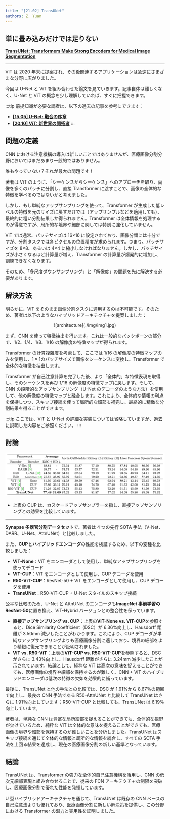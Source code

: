 ```yaml
---
title: "[21.02] TransUNet"
authors: Z. Yuan
---
```


## 単に畳み込みだけでは足りない

[**TransUNet: Transformers Make Strong Encoders for Medical Image Segmentation**](https://arxiv.org/abs/2102.04306)

---

ViT は 2020 年末に提案され、その後関連するアプリケーションは急速にさまざまな分野に広がりました。

今回は U-Net と ViT を組み合わせた論文を見ていきます。記事自体は難しくなく、U-Net と ViT の概念を少し理解していれば、すぐに把握できます。

:::tip
前提知識が必要な読者は、以下の過去の記事を参考にできます：

- [**[15.05] U-Net: 融合の序章**](../1505-unet/index.md)
- [**[20.10] ViT: 新世界の開拓者**](../../vision-transformers/2010-vit/index.md)
  :::

## 問題の定義

CNN における注意機構の導入は新しいことではありませんが、医療画像分割分野においてはまだあまり一般的ではありません。

誰もやっていない？それが最大の問題です！

著者は ViT のように、「シーケンスからシーケンス」へのアプローチを取り、画像を多くのパッチに分割し、直接 Transformer に渡すことで、画像の全体的な特徴を学べるのではないかと考えました。

しかし、もし単純なアップサンプリングを使って、Transformer が生成した低レベルの特徴を元のサイズに戻すだけでは（アップサンプルなどを適用しても）、最終的に粗い分割結果しか得られません。Transformer は全体情報を処理するのが得意ですが、局所的な境界や細部に関しては特別に強化していません。

ViT では通常、パッチサイズは 16×16 に設定されており、画像分類には十分ですが、分割タスクでは各ピクセルの位置精度が求められます。つまり、パッチサイズを 8×8、あるいは 4×4 に縮小しなければなりません。しかし、パッチサイズが小さくなるほど計算量が増え、Transformer の計算量が爆発的に増加し、訓練できなくなります。

そのため、「多尺度ダウンサンプリング」と「解像度」の問題を先に解決する必要があります。

## 解決方法

明らかに、ViT をそのまま画像分割タスクに適用するのは不可能です。そのため、著者は以下のようなハイブリッドアーキテクチャを提案しました：

<div align="center">
<figure style={{"width": "90%"}}>
![architecture](./img/img1.jpg)
</figure>
</div>

まず、CNN を使って特徴抽出を行います。これは一般的なバックボーンの部分で、1/2、1/4、1/8、1/16 の解像度の特徴マップが得られます。

Transformer の計算複雑度を考慮して、ここでは 1/16 の解像度の特徴マップのみを使用し、$1 \times 1$のパッチサイズで画像をシーケンスに変換し、Transformer で全体的な特徴を抽出します。

Transformer が自己注意計算を完了した後、より「全体的」な特徴表現を取得し、そのシーケンスを再び 1/16 の解像度の特徴マップに戻します。そして、CNN の段階的なアップサンプリング（U-Net のデコーダのような方法）を使用して、他の解像度の特徴マップと融合します。これにより、全体的な情報の利点を保持しつつ、スキップ接続を使って局所的な細部も補完し、最終的に精緻な分割結果を得ることができます。

:::tip
ここでは、ViT と U-Net の詳細な実装については省略していますが、過去に説明した内容をご参照ください。
:::

## 討論

![results](./img/img2.jpg)

- 上表の CUP は、カスケードアップサンプラーを指し、直接アップサンプリングとの効果を比較しています。

---

**Synapse 多器官分割データセット**で、著者は 4 つの先行 SOTA 手法（V-Net、DARR、U-Net、AttnUNet）と比較しました。

また、**CUP**と**ハイブリッドエンコーダ**の性能を検証するため、以下の変種を比較しました：

- **ViT-None**：ViT をエンコーダとして使用し、単純なアップサンプリングを使ってデコード
- **ViT-CUP**：ViT をエンコーダとして使用し、CUP デコーダを使用
- **R50-ViT-CUP**：ResNet-50 + ViT をエンコーダとして使用し、CUP デコーダを使用
- **TransUNet**：R50-ViT-CUP + U-Net スタイルのスキップ接続

公平な比較のため、U-Net と AttnUNet のエンコーダも**ImageNet 事前学習の ResNet-50**に置き換え、ViT-Hybrid バージョンとの整合性を保っています。

- **直接アップサンプリング vs. CUP**：上表の**ViT-None vs. ViT-CUP**を参照すると、Dice Similarity Coefficient（DSC）が 6.36%向上し、Hausdorff 距離が 3.50mm 減少したことがわかります。これにより、CUP デコーダが単純なアップサンプリングよりも医療画像分割に適しており、境界の細部をより精緻に復元できることが証明されました。
- **ViT vs. R50-ViT**：上表の**ViT-CUP vs. R50-ViT-CUP**を参照すると、DSC がさらに 3.43%向上し、Hausdorff 距離がさらに 3.24mm 減少したことが示されています。結論として、純粋な ViT は高次の意味を捉えることができても、医療画像の境界や細部を保持するのが難しく、CNN + ViT のハイブリッドエンコーダは低次の特徴の欠如を効果的に補っています。

最後に、TransUNet と他の手法との比較では、DSC が 1.91%から 8.67%の範囲で向上し、最良の CNN 手法である R50-AttnUNet と比較して TransUNet はさらに 1.91%向上しています；R50-ViT-CUP と比較しても、TransUNet は 6.19%向上しています。

著者は、単純な CNN は豊富な局所細部を捉えることができても、全体的な視野が欠けているため、純粋な ViT は全体的な意味を捉えることができても、医療画像の境界や細部を保持するのが難しいことを分析しました。TransUNet はスキップ接続を通じて全体的な情報と局所的な情報を統合し、すべての SOTA 手法を上回る結果を達成し、現在の医療画像分割の新しい基準となっています。

## 結論

TransUNet は、Transformer の強力な全体的自己注意機構を活用し、CNN の低次元細部表現と組み合わせることで、従来の FCN アーキテクチャの制限を突破し、医療画像分割で優れた性能を発揮しています。

U 型ハイブリッドアーキテクチャを通じて、TransUNet は既存の CNN ベースの自己注意法よりも優れており、医療画像分割に新しい解決策を提供し、この分野における Transformer の潜力と実用性を証明しました。
